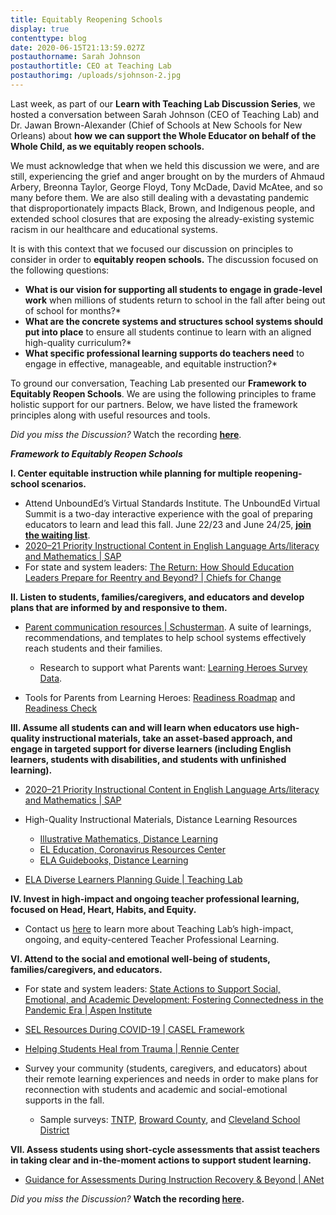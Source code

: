 ```yaml
---
title: Equitably Reopening Schools
display: true
contenttype: blog
date: 2020-06-15T21:13:59.027Z
postauthorname: Sarah Johnson
postauthortitle: CEO at Teaching Lab
postauthorimg: /uploads/sjohnson-2.jpg
---
```

Last week, as part of our **Learn with Teaching Lab Discussion Series**, we hosted a conversation between Sarah Johnson (CEO of Teaching Lab) and Dr. Jawan Brown-Alexander (Chief of Schools at New Schools for New Orleans) about **how we can support the Whole Educator on behalf of the Whole Child, as we equitably reopen schools.** 

We must acknowledge that when we held this discussion we were, and are still, experiencing the grief and anger brought on by the murders of Ahmaud Arbery, Breonna Taylor, George Floyd, Tony McDade, David McAtee, and so many before them. We are also still dealing with a devastating pandemic that disproportionately impacts Black, Brown, and Indigenous people, and extended school closures that are exposing the already-existing systemic racism in our healthcare and educational systems.

It is with this context that we focused our discussion on principles to consider in order to **equitably reopen schools.** The discussion focused on the following questions:

* **What is our vision for supporting all students to engage in grade-level work** when millions of students return to school in the fall after being out of school for months?*
* **What are the concrete systems and structures school systems should put into place** to ensure all students continue to learn with an aligned high-quality curriculum?*
* **What specific professional learning supports do teachers need** to engage in effective, manageable, and equitable instruction?*

To ground our conversation, Teaching Lab presented our **Framework to Equitably Reopen Schools**. We are using the following principles to frame holistic support for our partners. Below, we have listed the framework principles along with useful resources and tools. 

*Did you miss the Discussion?* Watch the recording **[here](https://us02web.zoom.us/rec/play/uZwoIb-h-zk3SYXA4wSDUPErW9W7fKqs0nccrqFZzE_kAXMFZgKmMOBDMOQCgDm92DtC2CVaToiC8LFL)**.

***Framework to Equitably Reopen Schools***

**I. Center equitable instruction while planning for multiple reopening-school scenarios.**

* Attend UnboundEd’s Virtual Standards Institute. The UnboundEd Virtual Summit is a two-day interactive experience with the goal of preparing educators to learn and lead this fall. June 22/23 and June 24/25, **[join the waiting list](https://bit.ly/3dYPjbO)**.
* [2020–21 Priority Instructional Content in English Language Arts/literacy and Mathematics | SAP](https://docs.google.com/document/d/1M0snDVnRxgWYFpO2XOnDs2FNaZFlTsOc-17zsH0oMzo/edit)
* For state and system leaders: [The Return: How Should Education Leaders Prepare for Reentry and Beyond? | Chiefs for Change](https://chiefsforchange.org/wp-content/uploads/2020/05/CFC-TheReturn_5-13-20.pdf)

**II. Listen to students, families/caregivers, and educators and develop plans that are informed by and responsive to them.**

* [Parent communication resources | Schusterman](https://www.schusterman.org/national-education/covid-19-response-toolkit-for-school-communicators). A suite of learnings, recommendations, and templates to help school systems effectively reach students and their families.

  * Research to support what Parents want: [Learning Heroes Survey Data](https://bealearninghero.org/research/).
* Tools for Parents from Learning Heroes: [Readiness Roadmap](https://bealearninghero.org/readiness-roadmap/) and [Readiness Check](https://bealearninghero.org/readiness-check/)

**III. Assume all students can and will learn when educators use high-quality instructional materials, take an asset-based approach, and engage in targeted support for diverse learners (including English learners, students with disabilities, and students with unfinished learning).**

* [2020–21 Priority Instructional Content in English Language Arts/literacy and Mathematics | SAP](https://docs.google.com/document/d/1M0snDVnRxgWYFpO2XOnDs2FNaZFlTsOc-17zsH0oMzo/edit)
* High-Quality Instructional Materials, Distance Learning Resources

  * [Illustrative Mathematics, Distance Learning](https://www.illustrativemathematics.org/distance-learning/)
  * [EL Education, Coronavirus Resources Center](https://eleducation.org/what-we-offer/coronavirus-resource-center)
  * [ELA Guidebooks, Distance Learning](https://www.louisianabelieves.com/resources/library/docs/default-source/strong-start-2020/louisiana-ela-guidebooks---distance-learning)
* [ELA Diverse Learners Planning Guide | Teaching Lab](https://drive.google.com/file/d/1QUJ2zNeXVcXRYoSOVGdWtyHzM9HiJPMV/view)

**IV. Invest in high-impact and ongoing teacher professional learning, focused on Head, Heart, Habits, and Equity.**

* Contact us [here](mailto:sheena.lights@teachinglab.org) to learn more about Teaching Lab’s high-impact, ongoing, and equity-centered Teacher Professional Learning.

**VI. Attend to the social and emotional well-being of students, families/caregivers, and educators.**

* For state and system leaders: [State Actions to Support Social, Emotional, and Academic Development: Fostering Connectedness in the Pandemic Era | Aspen Institute](https://assets.aspeninstitute.org/content/uploads/2020/05/AESP-State-SEAD-Actions-for-COVID-19.pdf?_ga=2.30687928.668129938.1588872364-718475952.1588872364)
* [SEL Resources During COVID-19 | CASEL Framework](https://casel.org/resources-covid/)
* [Helping Students Heal from Trauma | Rennie Center](https://rise.articulate.com/share/x3cUbqJwr32l36JbrpDsIdLkht_RvA3j#/)
* Survey your community (students, caregivers, and educators) about their remote learning experiences and needs in order to make plans for reconnection with students and academic and social-emotional supports in the fall.

  * Sample surveys: [TNTP](https://tntp.org/covid-19-school-response-toolkit/view/covid-19-support-survey-questions), [Broward County](https://www.browardschools.com/distancesurvey), and [Cleveland School District](https://www.erstrategies.org/cms/files/4519-cleveland-surveys.pdf)

**VII. Assess students using short-cycle assessments that assist teachers in taking clear and in-the-moment actions to support student learning.**

* [Guidance for Assessments During Instruction Recovery & Beyond | ANet](https://www.achievementnetwork.org/anetblog/assessments-during-instructional-recovery)

*Did you miss the Discussion?* **Watch the recording [here](https://us02web.zoom.us/rec/play/uZwoIb-h-zk3SYXA4wSDUPErW9W7fKqs0nccrqFZzE_kAXMFZgKmMOBDMOQCgDm92DtC2CVaToiC8LFL).**